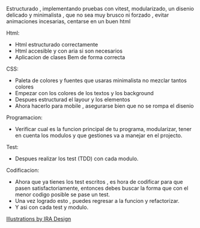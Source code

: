 Estructurado , implementando pruebas con vitest, modularizado, un disenio delicado y minimalista , que no sea muy brusco ni forzado , evitar animaciones incesarias, centarse en un buen html

Html:
- Html estructurado correctamente 
- Html accesible y con aria si son necesarios
- Aplicacion de clases Bem de forma correcta

CSS: 

- Paleta de colores y fuentes que usaras minimalista no mezclar tantos colores
- Empezar con los colores de los textos y los background 
- Despues estructurad el layour y los elementos
- Ahora hacerlo para mobile , asegurarse bien que no se rompa el disenio

Programacion:

- Verificar cual es la funcion principal de tu programa, modularizar, tener en cuenta los modulos y que gestiones va a manejar en el projecto.

Test: 

- Despues realizar los test (TDD) con cada modulo.
  
Codificacion: 

- Ahora que ya tienes los test escritos , es hora de codificar para que pasen satisfactoriamente, entonces debes buscar la forma que con el menor codigo posible se pase un test.
- Una vez logrado esto , puedes regresar a la funcion y refactorizar. 
- Y asi con cada test y modulo.

<a href="https://iradesign.io">Illustrations by IRA Design</a>
